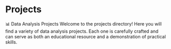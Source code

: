 # Projects
📊 Data Analysis Projects
Welcome to the projects directory! Here you will find a variety of data analysis projects. Each one is carefully crafted and can serve as both an educational resource and a demonstration of practical skills.
